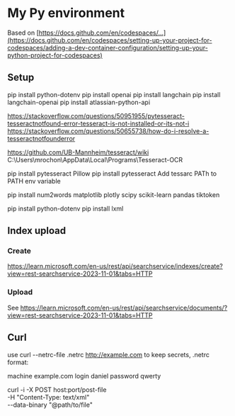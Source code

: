 # My Py environment
Based on [https://docs.github.com/en/codespaces/...](https://docs.github.com/en/codespaces/setting-up-your-project-for-codespaces/adding-a-dev-container-configuration/setting-up-your-python-project-for-codespaces)

## Setup
pip install python-dotenv
pip install openai
pip install langchain
pip install langchain-openai
pip install atlassian-python-api

https://stackoverflow.com/questions/50951955/pytesseract-tesseractnotfound-error-tesseract-is-not-installed-or-its-not-i
https://stackoverflow.com/questions/50655738/how-do-i-resolve-a-tesseractnotfounderror

https://github.com/UB-Mannheim/tesseract/wiki
C:\Users\mrochon\AppData\Local\Programs\Tesseract-OCR

pip install pytesseract Pillow
pip install pytesseract
Add tessarc PATh to PATH env variable

pip install num2words matplotlib plotly scipy scikit-learn pandas tiktoken

pip install python-dotenv
pip install lxml

## Index upload

### Create

https://learn.microsoft.com/en-us/rest/api/searchservice/indexes/create?view=rest-searchservice-2023-11-01&tabs=HTTP

### Upload

See https://learn.microsoft.com/en-us/rest/api/searchservice/documents/?view=rest-searchservice-2023-11-01&tabs=HTTP

## Curl

use curl --netrc-file .netrc http://example.com to keep secrets, .netrc format:

machine example.com
login daniel
password qwerty

curl -i -X POST host:port/post-file \
  -H "Content-Type: text/xml" \
  --data-binary "@path/to/file"

